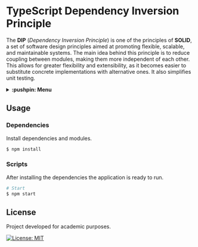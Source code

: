 # TypeScript Dependency Inversion Principle
The **DIP** (*Dependency Inversion Principle*) is one of the principles of **SOLID**, a set of software design principles aimed at promoting flexible, scalable, and maintainable systems. The main idea behind this principle is to reduce coupling between modules, making them more independent of each other. This allows for greater flexibility and extensibility, as it becomes easier to substitute concrete implementations with alternative ones. It also simplifies unit testing.

<details>
  <summary>
    <strong>:pushpin: Menu</strong>
  </summary>
  <br>
  
> - [_**Usage**_](#usage)
>   - [_Dependencies_](#dependencies)
>   - [_Scripts_](#scripts)
> - [_**License**_](#license)
  
</details>

## Usage
### Dependencies
Install dependencies and modules.

```bash
$ npm install
```

### Scripts
After installing the dependencies the application is ready to run.

```bash
# Start
$ npm start
```

## License
Project developed for academic purposes.

[![License: MIT](https://img.shields.io/github/license/guiigos/ts-dependency-inversion-principle?style=flat-square)](./LICENSE)

